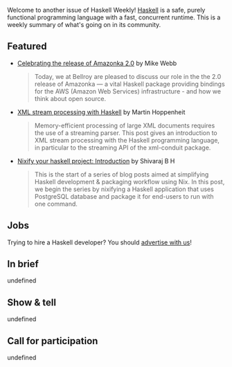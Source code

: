 Welcome to another issue of Haskell Weekly!
[Haskell](https://www.haskell.org) is a safe, purely functional programming language with a fast, concurrent runtime.
This is a weekly summary of what's going on in its community.

## Featured

- [Celebrating the release of Amazonka 2.0](https://exploring-better-ways.bellroy.com/celebrating-the-release-of-amazonka-2-0.html) by Mike Webb
  > Today, we at Bellroy are pleased to discuss our role in the the 2.0 release of Amazonka — a vital Haskell package providing bindings for the AWS (Amazon Web Services) infrastructure - and how we think about open source.
- [XML stream processing with Haskell](https://martin.hoppenheit.info/blog/2023/xml-stream-processing-with-haskell/) by Martin Hoppenheit
  > Memory-efficient processing of large XML documents requires the use of a streaming parser. This post gives an introduction to XML stream processing with the Haskell programming language, in particular to the streaming API of the xml-conduit package.

- [Nixify your haskell project: Introduction](https://zero-to-flakes.com/blog/nixify-haskell-project-intro) by Shivaraj B H
  > This is the start of a series of blog posts aimed at simplifying Haskell development & packaging workflow using Nix. In this post, we begin the series by nixifying a Haskell application that uses PostgreSQL database and package it for end-users to run with one command.

## Jobs

Trying to hire a Haskell developer?
You should [advertise with us](https://haskellweekly.news/advertising.html)!

## In brief

undefined

## Show & tell

undefined

## Call for participation

undefined
